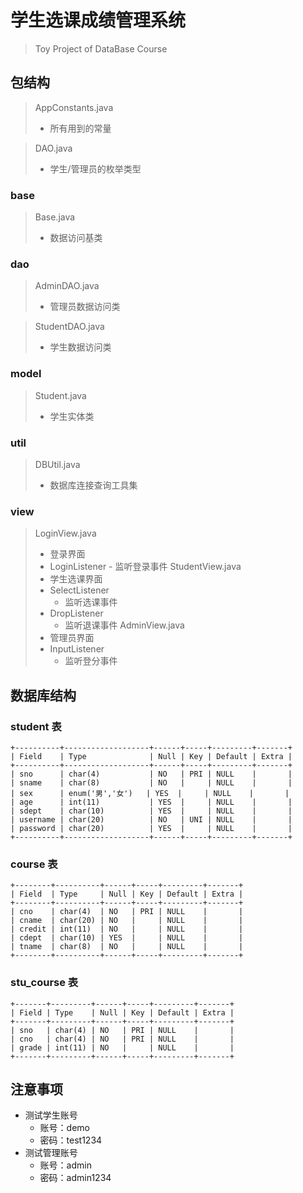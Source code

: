 # 学生选课成绩管理系统
> Toy Project of DataBase Course

## 包结构
> AppConstants.java
> - 所有用到的常量

> DAO.java
> - 学生/管理员的枚举类型

### base
> Base.java
> - 数据访问基类

### dao
> AdminDAO.java
> - 管理员数据访问类

> StudentDAO.java
> - 学生数据访问类

### model
> Student.java
> - 学生实体类

### util
> DBUtil.java
> - 数据库连接查询工具集

### view
> LoginView.java
> - 登录界面
> - LoginListener
>       - 监听登录事件
> StudentView.java
> - 学生选课界面
> - SelectListener
>   - 监听选课事件
> - DropListener
>   - 监听退课事件
> AdminView.java
> - 管理员界面
> - InputListener
>   - 监听登分事件

##  数据库结构
### student 表
```
+----------+-------------------+------+-----+---------+-------+
| Field    | Type              | Null | Key | Default | Extra |
+----------+-------------------+------+-----+---------+-------+
| sno      | char(4)           | NO   | PRI | NULL    |       |
| sname    | char(8)           | NO   |     | NULL    |       |
| sex      | enum('男','女')   | YES  |     | NULL    |       |
| age      | int(11)           | YES  |     | NULL    |       |
| sdept    | char(10)          | YES  |     | NULL    |       |
| username | char(20)          | NO   | UNI | NULL    |       |
| password | char(20)          | YES  |     | NULL    |       |
+----------+-------------------+------+-----+---------+-------+
```

### course 表
```
+--------+----------+------+-----+---------+-------+
| Field  | Type     | Null | Key | Default | Extra |
+--------+----------+------+-----+---------+-------+
| cno    | char(4)  | NO   | PRI | NULL    |       |
| cname  | char(20) | NO   |     | NULL    |       |
| credit | int(11)  | NO   |     | NULL    |       |
| cdept  | char(10) | YES  |     | NULL    |       |
| tname  | char(8)  | NO   |     | NULL    |       |
+--------+----------+------+-----+---------+-------+
```

### stu_course 表
```
+-------+---------+------+-----+---------+-------+
| Field | Type    | Null | Key | Default | Extra |
+-------+---------+------+-----+---------+-------+
| sno   | char(4) | NO   | PRI | NULL    |       |
| cno   | char(4) | NO   | PRI | NULL    |       |
| grade | int(11) | NO   |     | NULL    |       |
+-------+---------+------+-----+---------+-------+
```

## 注意事项
- 测试学生账号
    - 账号：demo
    - 密码：test1234
- 测试管理账号
    - 账号：admin
    - 密码：admin1234
